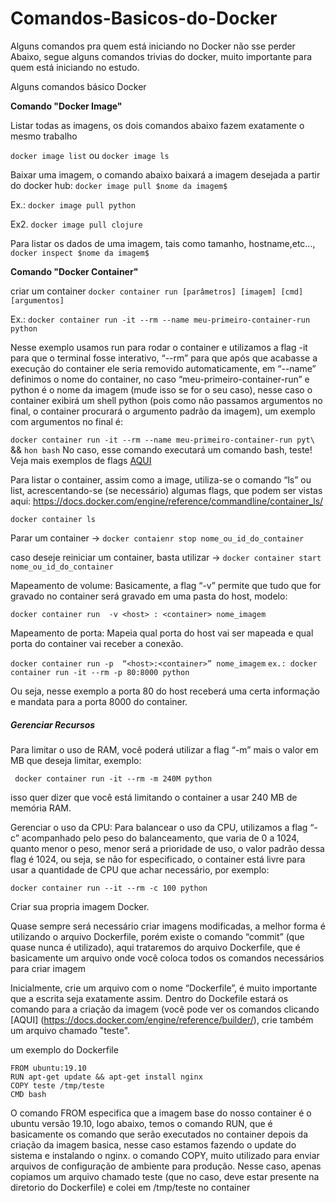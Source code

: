 # Comandos-Basicos-do-Docker
Alguns comandos pra quem está iniciando no Docker não sse perder
Abaixo, segue alguns comandos trivias do docker, muito importante para quem está iniciando no estudo.


Alguns comandos básico Docker

**Comando "Docker Image"**

Listar todas as imagens, os dois comandos abaixo fazem exatamente o mesmo trabalho

```docker image list```
ou
```docker image ls```

Baixar uma imagem, o comando abaixo baixará a imagem desejada a partir do docker hub:
```docker image pull $nome da imagem$```

Ex.: ```docker image pull python```

Ex2. ```docker image pull clojure```

Para listar os dados de uma imagem, tais como tamanho, hostname,etc...,
```docker inspect $nome da imagem$```

**Comando "Docker Container"**


criar um container
```docker container run [parâmetros] [imagem] [cmd] [argumentos]```

Ex.: ```docker container run -it --rm --name meu-primeiro-container-run python```




Nesse exemplo usamos run para rodar o container e utilizamos a flag -it para que o terminal fosse interativo, “--rm” para que após que acabasse a execução do container ele seria removido automaticamente, em “--name” definimos o nome do container, no caso “meu-primeiro-container-run” e python é o nome da imagem (mude isso se for o seu caso), nesse caso o container exibirá um shell python (pois como não passamos argumentos no final, o container procurará o argumento padrão da imagem), um exemplo com argumentos no final é:

```docker container run -it --rm --name meu-primeiro-container-run pyt\```
   && ```hon bash```
No caso, esse comando executará um comando bash, teste!
Veja mais exemplos de flags [AQUI](https://docs.docker.com/engine/reference/commandline/container_run/)

Para listar o container, assim como a image, utiliza-se o comando “ls” ou list, acrescentando-se (se necessário) algumas flags, que podem ser vistas aqui: https://docs.docker.com/engine/reference/commandline/container_ls/

```docker container ls```

Parar um container -> ```docker contaienr stop nome_ou_id_do_container```

caso deseje reiniciar um container, basta utilizar -> ```docker container start nome_ou_id_do_container```

Mapeamento de volume: Basicamente, a flag “-v” permite que tudo que for gravado no container será gravado em uma pasta do host, modelo:

```docker container run  -v <host> : <container> nome_imagem```

Mapeamento de porta: Mapeia qual porta do host vai ser mapeada e qual porta do container vai receber a conexão.

```docker container run -p  “<host>:<container>” nome_imagem```
```ex.: docker container run -it --rm -p 80:8000 python```

Ou seja, nesse exemplo a porta 80 do host receberá uma certa informação e mandata para a porta 8000 do container.

##### Gerenciar Recursos

Para limitar o uso de RAM, você poderá utilizar a flag “-m” mais o valor em MB que deseja limitar, exemplo:

``` docker container run -it --rm -m 240M python```

isso quer dizer que você está limitando o container a usar 240 MB de memória RAM.

Gerenciar o uso da CPU: Para balancear o uso da CPU, utilizamos a flag “-c” acompanhado pelo peso do balanceamento, que varia de 0 a 1024, quanto menor o peso, menor será a prioridade de uso, o valor padrão dessa flag é 1024, ou seja, se não for especificado, o container está livre para usar a quantidade de CPU que achar necessário, por exemplo:

```docker container run --it --rm -c 100 python```


Criar sua propria imagem Docker.

Quase sempre será necessário criar imagens modificadas, a melhor forma é utilizando o arquivo Dockerfile, porém existe o comando “commit” (que quase nunca é utilizado), aqui trataremos do arquivo Dockerfile, que é basicamente um arquivo onde você coloca todos os comandos necessários para criar imagem

Inicialmente, crie um arquivo com o nome “Dockerfile”, é muito importante que a escrita seja exatamente assim.
Dentro do Dockefile estará os comando para a criação da imagem (você pode ver os comandos clicando [AQUI] (https://docs.docker.com/engine/reference/builder/), crie também um arquivo chamado "teste".

um exemplo do Dockerfile 

```
FROM ubuntu:19.10
RUN apt-get update && apt-get install nginx 
COPY teste /tmp/teste
CMD bash
```

O comando FROM especifica que a imagem base do nosso container é o ubuntu versão 19.10, logo abaixo, temos o comando RUN, que é basicamente os comando que serão executados no container depois da criação da imagem basica, nesse caso estamos fazendo o update do sistema e instalando o nginx.
o comando COPY, muito utilizado para enviar arquivos de configuração de ambiente para produção. Nesse caso, apenas copiamos um arquivo chamado teste (que no caso, deve estar presente na diretorio do Dockerfile) e colei em /tmp/teste no container
 
